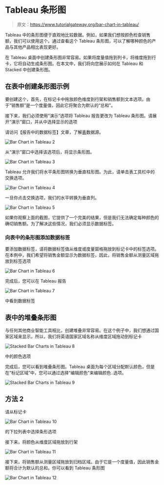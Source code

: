 # Tableau 条形图

> 原文：<https://www.tutorialgateway.org/bar-chart-in-tableau/>

Tableau 中的条形图便于直观地比较数据。例如，如果我们想按颜色检查销售额，我们可以使用这个。通过查看这个 Tableau 条形图，可以了解哪种颜色的产品与其他产品相比表现更好。

在 Tableau 桌面中创建条形图非常容易。如果将度量值拖到列卡，将维度拖到行卡，它将自动生成条形图。在本文中，我们将向您展示如何在 Tableau 和 Stacked 中创建条形图。

## 在表中创建条形图示例

要创建这个，首先，在标记卡中拖放颜色维度到行架和销售额到文本选项。由于“销售额”是一个度量值，因此它将聚合为默认的“总和”。

接下来，我们必须使用“演示”选项将 Tableau 报告更改为 Tableau 条形图。请展开“演示”窗口，并从中选择显示的选项

请访问【报告中的数据标签】文章，了解[表](https://www.tutorialgateway.org/tableau/)数据源。

![Bar Chart in Tableau 2](img/811d7ab33cb7f3e2dbb56629d74bbd97.png)

从“演示”窗口中选择该选项后，将显示条形图。

![Bar Chart in Tableau 3](img/d38c03d1ef9aecda9e45f2a437f07630.png)

Tableau 允许我们将水平条形图转换为垂直柱形图。为此，请单击表工具栏中的交换选项。

![Bar Chart in Tableau 4](img/93a0c6fbc3e07a0b355215e129b7dea5.png)

一旦你点击交换选项，我们的水平转换为垂直列。

![Bar Chart in Tableau 5](img/d834295fa2bfb13d10c39479265eb56b.png)

如果你观察上面的截图，它提供了一个完美的结果，但是我们无法确定每种颜色的确切销售额。为了解决这些情况，我们必须显示数据标签。

### 向表中的条形图添加数据标签

要添加数据标签，请将数据标签值从维度或度量窗格拖放到标记卡中的标签选项。在本例中，我们希望将销售金额显示为数据标签，因此，将销售金额从测量区域拖放到标签选项

![Bar Chart in Tableau 6](img/c72db4bdcae14b8e2e306617ae432008.png)

完成后，您可以在 Tableau 报告

![Bar Chart in Tableau 7](img/5a3f1d2891b5a49cd48a2377bdb6d23b.png)

中看到数据标签

## 表中的堆叠条形图

与任何其他商业智能工具相比，创建堆叠非常容易。在这个例子中，我们想通过国家区域来显示，所以，我们将英语国家区域名称从维度区域拖动到标记卡

![Stacked Bar Charts in Tableau 8](img/dbc288b51c8bba226ef7a57c59a73fe6.png)

中的颜色选项

完成后，您可以看到堆叠条形图。Tableau 桌面为每个区域分配默认颜色，但是在“标记区域”中，您可以通过选择“编辑颜色”来编辑颜色..选项。

![Stacked Bar Charts in Tableau 9](img/9e88223b0d3d08bd56ca2fca1ffd912d.png)

## 方法 2

请从标记卡

![Bar Chart in Tableau 10](img/c2111940e4e57c2f04d313ffe98f949c.png)

的下拉列表中选择条形选项

接下来，将颜色从维度区域拖放到行架

![Bar Chart in Tableau 11](img/90ced02ce9774f81fbcf144a6770b66f.png)

接下来，将销售额从测量区域拖放到归档区域。由于它是一个度量值，因此销售金额将合计为默认的总和。你可以看到 Tableau 条形图

![Bar Chart in Tableau 12](img/4f55700cc8ea49d5742881eb3dcd4ff2.png)